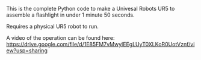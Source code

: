 This is the complete Python code to make a Univesal Robots UR5 to assemble a flashlight in under 1 minute 50 seconds.

Requires a physical UR5 robot to run.

A video of the operation can be found here: https://drive.google.com/file/d/1E85FM7vMwylEEgLUyT0XLKoR0UotVznf/view?usp=sharing
